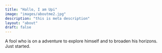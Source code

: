 ```yaml
---
title: "Hallo, I am Upi"
image: "images/aboutme2.jpg"
description: "this is meta description"
layout: "about"
draft: false
---
```


A fool who is on a adventure to explore himself and to broaden his horizons.  Just started. 